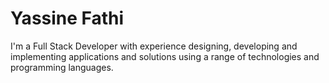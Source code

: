 # Yassine Fathi

I'm a Full Stack Developer with experience designing, developing and implementing applications and solutions using a range of technologies and programming languages.
